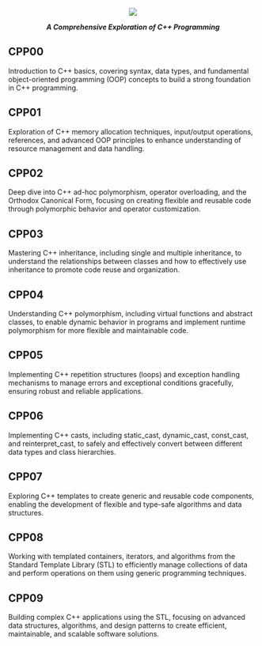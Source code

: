 <p align="center">
  <img src="https://github.com/lkilpela/42-project-badges/blob/main/badges/cppe.png"/>
  <p align="center">
<b><i>A Comprehensive Exploration of C++ Programming</i></b><br>
</p> 

## CPP00
Introduction to C++ basics, covering syntax, data types, and fundamental object-oriented programming (OOP) concepts to build a strong foundation in C++ programming.

## CPP01
Exploration of C++ memory allocation techniques, input/output operations, references, and advanced OOP principles to enhance understanding of resource management and data handling.

## CPP02
Deep dive into C++ ad-hoc polymorphism, operator overloading, and the Orthodox Canonical Form, focusing on creating flexible and reusable code through polymorphic behavior and operator customization.

## CPP03
Mastering C++ inheritance, including single and multiple inheritance, to understand the relationships between classes and how to effectively use inheritance to promote code reuse and organization.

## CPP04
Understanding C++ polymorphism, including virtual functions and abstract classes, to enable dynamic behavior in programs and implement runtime polymorphism for more flexible and maintainable code.

## CPP05
Implementing C++ repetition structures (loops) and exception handling mechanisms to manage errors and exceptional conditions gracefully, ensuring robust and reliable applications.

## CPP06
Implementing C++ casts, including static_cast, dynamic_cast, const_cast, and reinterpret_cast, to safely and effectively convert between different data types and class hierarchies.

## CPP07
Exploring C++ templates to create generic and reusable code components, enabling the development of flexible and type-safe algorithms and data structures.

## CPP08
Working with templated containers, iterators, and algorithms from the Standard Template Library (STL) to efficiently manage collections of data and perform operations on them using generic programming techniques.

## CPP09
Building complex C++ applications using the STL, focusing on advanced data structures, algorithms, and design patterns to create efficient, maintainable, and scalable software solutions.

